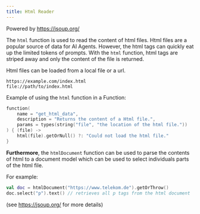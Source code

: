 ```yaml
---
title: Html Reader
---
```


Powered by https://jsoup.org/

The `html` function is used to read the content of html files.
Html files are a popular source of data for AI Agents.
However, the html tags can quickly eat up the limited tokens of prompts.
With the `html` function, html tags are striped away and only the content of the file is returned.

Html files can be loaded from a local file or a url.

```
https://example.com/index.html
file://path/to/index.html
```

Example of using the `html` function in a Function:
```kts
function(
    name = "get_html_data",
    description = "Returns the content of a Html file.",
    params = types(string("file", "the location of the html file."))
) { (file) ->
    html(file).getOrNull() ?: "Could not load the html file."
}
```

**Furthermore**, the `htmlDocument` function can be used to parse the contents of html to a document model
which can be used to select individuals parts of the html file. 

For example:
```kts
val doc = htmlDocument("https://www.telekom.de").getOrThrow()
doc.select("p").text() // retrieves all p tags from the html document
```
(see https://jsoup.org/ for more details)


